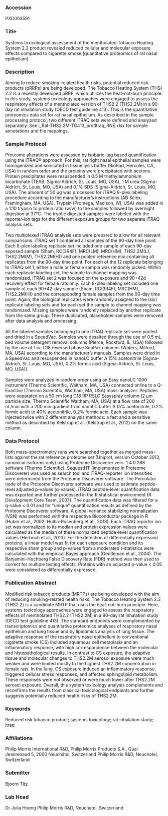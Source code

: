 ### Accession
PXD003591

### Title
Systems toxicological assessment of the mentholated Tobacco Heating System 2.2 product revealed reduced cellular and molecular exposure effects compared to cigarette smoke [quantitative proteomics of rat nasal epithelium]

### Description
Aiming to reduce smoking-related health risks, potential reduced risk products (pRRPs) are being developed. The Tobacco Heating System (THS) 2.2 is a recently developed pRRP, which utilizes the heat-not-burn principle. In this study, systems toxicology approaches were engaged to assess the respiratory effects of a mentholated version of THS2.2 (THS2.2M) in a 90-day rat inhalation study (OECD test guideline 413). This is the quantitative proteomics data set for rat nasal epithelium. As described in the sample processing protocol, two different iTRAQ sets were defined and analyzed separately. See i_Rat-THS2.2M-TG413_protItraq_RNE.xlsx for sample annotations and file mappings.

### Sample Protocol
Proteome alterations were assessed by isobaric-tag based quantification using the iTRAQ® approach. For this, rat right nasal epithelial samples were homogenized and sonicated in tissue lysis buffer (BioRad, Hercules, CA, USA) in random order and the proteins were precipitated with acetone. Protein precipitates were resuspended in 0.5 M triethylammonium bicarbonate (TEAB, Sigma-Aldrich, St. Louis, MO, USA), 1 M urea (Sigma-Aldrich, St. Louis, MO, USA) and 0.1% SDS (Sigma-Aldrich, St. Louis, MO, USA). The amount of 50 µg was processed for iTRAQ 8-plex labeling procedure according to the manufacturer’s instructions (AB Sciex, Framingham, MA, USA). Trypsin (Promega, Madison, WI, USA) was added in a 1:10 trypsin to protein ratio (w/w) to the samples followed by overnight digestion at 37°C. The tryptic digested samples were labeled with the reporter-ion tags for the different exposure groups for two separate iTRAQ analysis sets.</br></br>Two multiplexed iTRAQ analysis sets were prepared to allow for all relevant comparisons. iTRAQ set 1 contained all samples of the 90-day time point. Each 8-plex labeling replicate set included one sample of each 90-day exposed sample (Sham, RC(3R4F), MRC(LM), MRC(HM), THS2.2M(L), THS2.2M(M), THS2.2M(H)) and one pooled reference mix containing all replicates from the 90-day time point. For each of the 12 replicate belonging to iTRAQ set 1, either a male or female sample was randomly picked. Within each replicate labeling set, the sample to channel mapping was randomized. iTRAQ set 2 was focused on the exposure and 90+42d recovery effect for female rats only. Each 8-plex labeling set included one sample of each 90+42-day sample (Sham, RC(3R4F), MRC(HM), THS2.2M(H)) and the corresponding female samples from the 90-day time point. Again, the biological replicates were randomly assigned to the (six) replicate labeling sets and for each set the sample to channel mapping was randomized. Missing samples were randomly replaced by another replicate from the same group. These duplicated, placeholder samples were removed after data analysis and processing.</br></br>All the labeled samples belonging to one iTRAQ replicate set were pooled and dried in a SpeedVac. Samples were desalted through the use of 0.5 mL bed volume detergent removal columns (Pierce, Rockford, IL, USA) followed by the use of 1 cc C18 reversed phase SepPak columns (Waters, Milford, MA, USA) according to the manufacturer’s manuals. Samples were dried in a SpeedVac and resuspended in nanoLC buffer A (5% acetonitrile (Sigma-Aldrich, St. Louis, MO, USA), 0.2% formic acid (Sigma-Aldrich, St. Louis, MO, USA)).</br></br>Samples were analyzed in random order using an Easy nanoLC 1000 instrument (Thermo Scientific, Waltham, MA, USA) connected online to a Q-Exactive (Thermo Scientific, Waltham, MA, USA) mass-analyzer. Peptides were separated on a 50 cm long C18 RP RSLC Easyspray column (2 µm particle size; Thermo Scientific Waltham, MA, USA) at a flow rate of 200 nL/min with a 200 min gradient from nanoLC buffer A (5% acetonitrile, 0.2% formic acid) to 40% acetonitrile, 0.2% formic acid. Each sample was injected twice with 2 different analysis methods: a fast and a sensitive method as described by Kelstrup et al. (Kelstrup et al., 2012) on the same column.

### Data Protocol
Both mass-spectrometry runs were searched together as merged mass-lists against the rat reference proteome set (Uniprot, version October 2013, canonical isoforms only) using Proteome Discoverer vers. 1.4.0.288 software (Thermo Scientific). SequestHT (implemented in Proteome Discoverer) was used as search tool and iTRAQ-reporter ion intensities were determined from the Proteome Discoverer software. The Percolator node of the Proteome Discoverer software was used to estimate peptide-level adjusted p-values (q-values). iTRAQ peptide-level quantification data was exported and further processed in the R statistical environment (R Development Core Team, 2007). The quantification data was filtered for a q-value < 0.01 and for “unique” quantification results as defined by the Proteome Discoverer software. A global variance stabilizing normalization (VSN) was performed with the respective Bioconductor package in R (Huber et al., 2002; Hultin-Rosenberg et al., 2013). Each iTRAQ reporter ion set was normalized to its median and protein expression values were calculated as the median of these normalized peptide-level quantification values (Herbrich et al., 2013). For the detection of differentially expressed proteins, a linear model was fit for each exposure condition and its respective sham group and p-values from a moderated t-statistics were calculated with the empirical Bayes approach (Gentleman et al., 2004). The Benjamini-Hochberg False Discovery Rate (FDR) method was then used to correct for multiple testing effects. Proteins with an adjusted p-value < 0.05 were considered as differentially expressed.

### Publication Abstract
Modified risk tobacco products (MRTPs) are being developed with the aim of reducing smoking-related health risks. The Tobacco Heating System 2.2 (THS2.2) is a candidate MRTP that uses the heat-not-burn principle. Here, systems toxicology approaches were engaged to assess the respiratory effects of mentholated THS2.2 (THS2.2M) in a 90-day rat inhalation study (OECD test guideline 413). The standard endpoints were complemented by transcriptomics and quantitative proteomics analyses of respiratory nasal epithelium and lung tissue and by lipidomics analysis of lung tissue. The adaptive response of the respiratory nasal epithelium to conventional cigarette smoke (CS) included squamous cell metaplasia and an inflammatory response, with high correspondence between the molecular and histopathological results. In contrast to CS exposure, the adaptive tissue and molecular changes to THS2.2M aerosol exposure were much weaker and were limited mostly to the highest THS2.2M concentration in female rats. In the lung, CS exposure induced an inflammatory response, triggered cellular stress responses, and affected sphingolipid metabolism. These responses were not observed or were much lower after THS2.2M aerosol exposure. Overall, this system toxicology analysis complements and reconfirms the results from classical toxicological endpoints and further suggests potentially reduced health risks of THS2.2M.

### Keywords
Reduced risk tobacco product; systems toxicology; rat inhalation study; itraq

### Affiliations
Philip Morris International R&D, Philip Morris Products S.A., Quai Jeanrenaud 5, 2000 Neuchâtel, Switzerland
Philip Morris R&D, Neuchatel, Switzerland

### Submitter
Bjoern Titz

### Lab Head
Dr Julia Hoeng
Philip Morris R&D, Neuchatel, Switzerland


